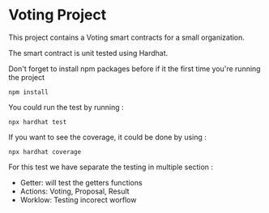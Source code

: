# Voting Project

This project contains a Voting smart contracts for a small organization.

The smart contract is unit tested using Hardhat.

Don't forget to install npm packages before if it the first time you're running the project

```shell
npm install
```

You could run the test by running :

```shell
npx hardhat test
```

If you want to see the coverage, it could be done by using :

```shell
npx hardhat coverage
```

For this test we have separate the testing in multiple section :

- Getter: will test the getters functions
- Actions: Voting, Proposal, Result
- Worklow: Testing incorect worflow

